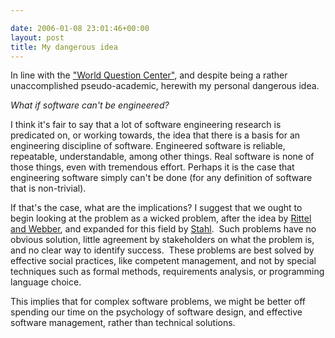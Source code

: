 ```yaml
---

date: 2006-01-08 23:01:46+00:00
layout: post
title: My dangerous idea
---
```


In line with the ["World Question Center"](http://www.edge.org/q2006), and despite being a rather unaccomplished pseudo-academic, herewith my personal dangerous idea.

_What if software can't be engineered?_

I think it's fair to say that a lot of software engineering research is predicated on, or working towards, the idea that there is a basis for an engineering discipline of software.  Engineered software is reliable, repeatable, understandable, among other things.  Real software is none of those things, even with tremendous effort.  Perhaps it is the case that engineering software simply can't be done (for any definition of software that is non-trivial).

If that's the case, what are the implications?  I suggest that we ought to begin looking at the problem as a wicked problem, after the idea by [Rittel and Webber](http://www.citeulike.org/user/neilernst/article/460032), and expanded for this field by [Stahl](http://www.citeulike.org/user/neilernst/article/460033).  Such problems have no obvious solution, little agreement by stakeholders on what the problem is, and no clear way to identify success.  These problems are best solved by effective social practices, like competent management, and not by special techniques such as formal methods, requirements analysis, or programming language choice.

This implies that for complex software problems, we might be better off spending our time on the psychology of software design, and effective software management, rather than technical solutions.

